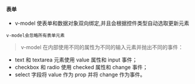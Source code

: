 #### 表单

+ v-model 使表单和数据对象双向绑定,并且会根据控件类型自动选取更新元素
```
v-model会忽略所有表单元素
```
> v-model 在内部使用不同的属性为不同的输入元素并抛出不同的事件：

+ text 和 textarea 元素使用 value 属性和 input 事件；
+ checkbox 和 radio 使用 checked 属性和 change 事件；
+ select 字段将 value 作为 prop 并将 change 作为事件。